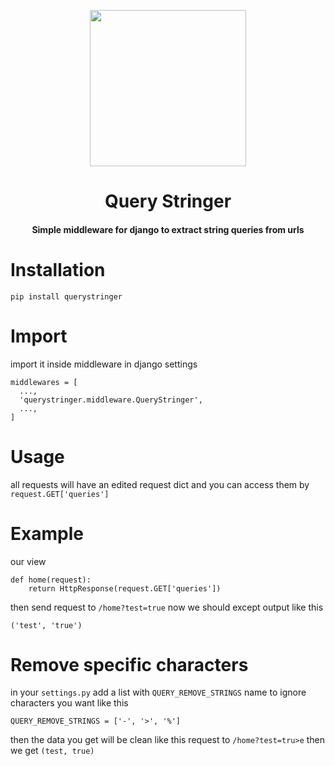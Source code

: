 <p align="center">
<img src="https://images.vexels.com/media/users/3/151277/isolated/preview/f85c1b1a7ce5e4a1e97418bfef30a759-web-address-bar-doodle-icon-by-vexels.png" height="250" width="250" />  
</p>
<h1 align="center">Query Stringer</h1>
<h4 align="center">Simple middleware for django to extract string queries from urls</h4>

# Installation
```
pip install querystringer
```

# Import
import it inside middleware in django settings
```
middlewares = [
  ...,
  'querystringer.middleware.QueryStringer',
  ...,
]
```

# Usage
all requests will have an edited request dict
and you can access them by `request.GET['queries']`

# Example
our view
```
def home(request):
    return HttpResponse(request.GET['queries'])
```
then send request to `/home?test=true`
now we should except output like this
```
('test', 'true')
```

# Remove specific characters
in your `settings.py` add a list with `QUERY_REMOVE_STRINGS` name
to ignore characters you want
like this
```
QUERY_REMOVE_STRINGS = ['-', '>', '%']
```
then the data you get will be clean
like this
request to `/home?test=tru>e`
then we get `(test, true)`

